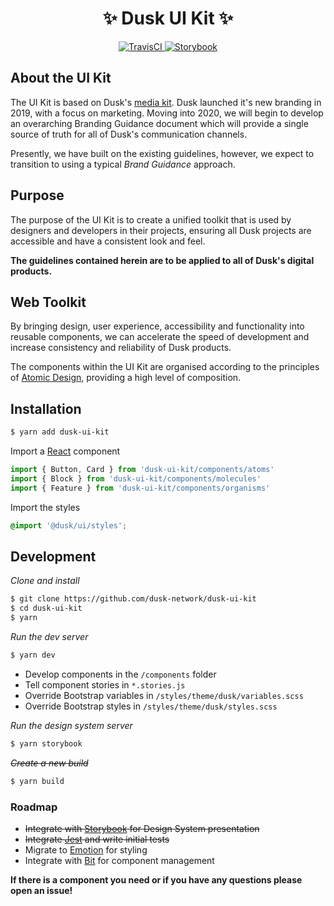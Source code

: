 # <div align="center">:sparkles: Dusk UI Kit :sparkles:</div>

<div align="center"><a href="https://travis-ci.com/dusk-network/dusk-ui-kit">
  <img src="https://travis-ci.com/dusk-network/dusk-ui-kit.svg?token=epVgoKeysWpeWXA7Vyxt&amp;branch=master" alt="TravisCI">
</a> <a href="https://dusk-network.github.io/dusk-ui-kit">
  <img src="https://cdn.jsdelivr.net/gh/storybookjs/brand@master/badge/badge-storybook.svg" alt="Storybook">
</a></div>

## About the UI Kit

The UI Kit is based on Dusk's [media kit](https://dusk.network/pages/media-kit). Dusk launched it's new branding in 2019, with a focus on marketing. Moving into 2020, we will begin to develop an overarching Branding Guidance document which will provide a single source of truth for all of Dusk's communication channels.

Presently, we have built on the existing guidelines, however, we expect to transition to using a typical _Brand Guidance_ approach.

## Purpose

The purpose of the UI Kit is to create a unified toolkit that is used by designers and developers in their projects, ensuring all Dusk projects are accessible and have a consistent look and feel.

**The guidelines contained herein are to be applied to all of Dusk's digital products.**

## Web Toolkit

By bringing design, user experience, accessibility and functionality into reusable components, we can accelerate the speed of development and increase consistency and reliability of Dusk products.

The components within the UI Kit are organised according to the principles of [Atomic Design](https://bradfrost.com/blog/post/atomic-web-design/), providing a high level of composition.

## Installation

```bash
$ yarn add dusk-ui-kit
```

Import a [React](https://reactjs.org/) component

```javascript
import { Button, Card } from 'dusk-ui-kit/components/atoms'
import { Block } from 'dusk-ui-kit/components/molecules'
import { Feature } from 'dusk-ui-kit/components/organisms'
```

Import the styles

```scss
@import '@dusk/ui/styles';
```

## Development

_Clone and install_

```bash
$ git clone https://github.com/dusk-network/dusk-ui-kit
$ cd dusk-ui-kit
$ yarn
```

_Run the dev server_

```bash
$ yarn dev
```

- Develop components in the `/components` folder
- Tell component stories in `*.stories.js`
- Override Bootstrap variables in `/styles/theme/dusk/variables.scss`
- Override Bootstrap styles in `/styles/theme/dusk/styles.scss`

_Run the design system server_

```bash
$ yarn storybook
```

~~_Create a new build_~~

```bash
$ yarn build
```

### Roadmap

- ~~Integrate with [Storybook](https://storybook.js.org/) for Design System presentation~~
- ~~Integrate [Jest](https://jestjs.io/) and write initial tests~~
- Migrate to [Emotion](https://emotion.sh/) for styling
- Integrate with [Bit](https://bit.dev/) for component management

**If there is a component you need or if you have any questions please open an issue!**
